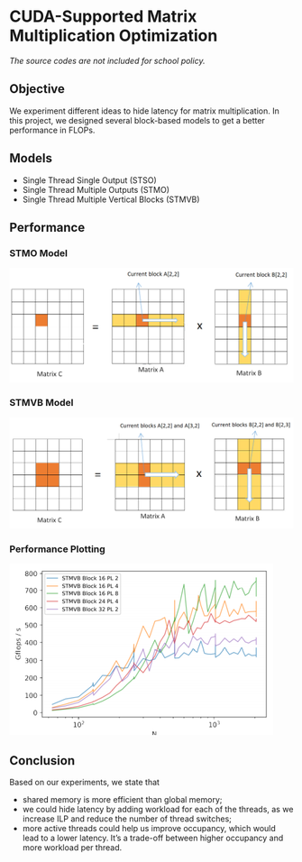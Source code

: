 # CUDA-Supported Matrix Multiplication Optimization

*The source codes are not included for school policy.*

## Objective
We experiment different ideas to hide latency for matrix multiplication. In this project, we designed several block-based models to get a better performance in FLOPs.

## Models
* Single Thread Single Output (STSO)
* Single Thread Multiple Outputs (STMO)
* Single Thread Multiple Vertical Blocks (STMVB)

## Performance
### STMO Model
![STMO Model](/pics/stmo-alg.png)
### STMVB Model
![STMVB Model](/pics/stmvb.png)
### Performance Plotting
![Performance](/pics/performance.png)

## Conclusion
Based on our experiments, we state that 
* shared memory is more efficient than global memory; 
* we could hide latency by adding workload for each of the threads, as we increase ILP and reduce the number of thread switches; 
* more active threads could help us improve occupancy, which would lead to a lower latency. It’s a trade-off between higher occupancy and more workload per thread.
